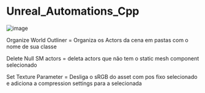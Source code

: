 # Unreal_Automations_Cpp

![image](https://user-images.githubusercontent.com/94979678/169941288-53e24432-0839-4c61-bda6-5ad89ec1a013.png)

Organize World Outliner = Organiza os Actors da cena em pastas com o nome de sua classe

Delete Null SM actors = deleta actors que não tem o static mesh component selecionado

Set Texture Parameter = Desliga o sRGB do asset com pos fixo selecionado e adiciona a compression settings para a selecionada

